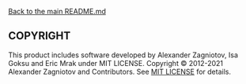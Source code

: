 [Back to the main README.md](../README.md#copyright)

## COPYRIGHT

This product includes software developed by Alexander Zagniotov, Isa Goksu and Eric Mrak under MIT LICENSE.
Copyright &copy; 2012-2021 Alexander Zagniotov and Contributors. See [MIT LICENSE](../LICENSE) for details.
